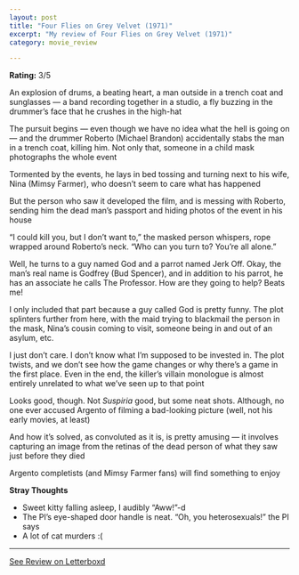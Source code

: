 ```yaml
---
layout: post
title: "Four Flies on Grey Velvet (1971)"
excerpt: "My review of Four Flies on Grey Velvet (1971)"
category: movie_review

---
```


**Rating:** 3/5

An explosion of drums, a beating heart, a man outside in a trench coat and sunglasses — a band recording together in a studio, a fly buzzing in the drummer’s face that he crushes in the high-hat

The pursuit begins — even though we have no idea what the hell is going on — and the drummer Roberto (Michael Brandon) accidentally stabs the man in a trench coat, killing him. Not only that, someone in a child mask photographs the whole event

Tormented by the events, he lays in bed tossing and turning next to his wife, Nina (Mimsy Farmer), who doesn’t seem to care what has happened

But the person who saw it developed the film, and is messing with Roberto, sending him the dead man’s passport and hiding photos of the event in his house

“I could kill you, but I don’t want to,” the masked person whispers, rope wrapped around Roberto’s neck. “Who can you turn to? You’re all alone.”

Well, he turns to a guy named God and a parrot named Jerk Off. Okay, the man’s real name is Godfrey (Bud Spencer), and in addition to his parrot, he has an associate he calls The Professor. How are they going to help? Beats me!

I only included that part because a guy called God is pretty funny. The plot splinters further from here, with the maid trying to blackmail the person in the mask, Nina’s cousin coming to visit, someone being in and out of an asylum, etc.

I just don’t care. I don’t know what I’m supposed to be invested in. The plot twists, and we don’t see how the game changes or why there’s a game in the first place. Even in the end, the killer’s villain monologue is almost entirely unrelated to what we’ve seen up to that point

Looks good, though. Not <i>Suspiria</i> good, but some neat shots. Although, no one ever accused Argento of filming a bad-looking picture (well, not his early movies, at least)

And how it’s solved, as convoluted as it is, is pretty amusing — it involves capturing an image from the retinas of the dead person of what they saw just before they died

Argento completists (and Mimsy Farmer fans) will find something to enjoy

<b>Stray Thoughts</b>
* Sweet kitty falling asleep, I audibly “Aww!”-d
* The PI’s eye-shaped door handle is neat. “Oh, you heterosexuals!” the PI says
* A lot of cat murders :(

<hr>

[See Review on Letterboxd](https://boxd.it/4gjva1)
